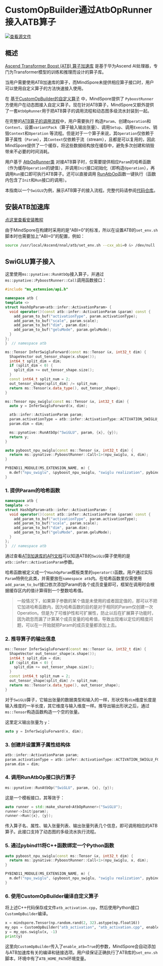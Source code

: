 # CustomOpBuilder通过AtbOpRunner接入ATB算子

[![查看源文件](https://mindspore-website.obs.cn-north-4.myhuaweicloud.com/website-images/master/resource/_static/logo_source.svg)](https://gitee.com/mindspore/docs/blob/master/tutorials/source_zh_cn/custom_program/operation/op_customopbuilder_atb.md)

## 概述

[Ascend Transformer Boost (ATB) 算子加速库](https://www.hiascend.com/document/detail/zh/canncommercial/81RC1/developmentguide/acce/ascendtb/ascendtb_0001.html) 是基于华为Ascend AI处理器，专门为Transformer模型的训练和推理而设计的算子库。

当用户需要使用ATB加速库的算子，而MindSpore未提供相应算子接口时，用户可以使用自定义算子的方法快速接入使用。

在 [基于CustomOpBuilder的自定义算子](https://www.mindspore.cn/tutorials/zh-CN/master/custom_program/operation/op_customopbuilder.html) 中，MindSpore提供了 `PyboostRunner` 方便用户在动态图接入自定义算子。现在针对ATB算子，MindSpore又额外提供了一套`AtbOpRunner`用于把ATB算子的调用流程和动态图多级流水封装到一起。

在完整的[ATB算子的调用流程](https://www.hiascend.com/document/detail/zh/canncommercial/81RC1/developmentguide/acce/ascendtb/ascendtb_0037.html)中，用户需要执行 构造`Param`、创建`Operation`和`Context`、设置`variantPack`（算子输入输出张量）、调用`Setup`、调用`Execute`、销毁`Context`和`Operation` 等流程。但是对于一个算子来说，其`Operation`仅依赖于算子属性（`Param`），其`Context`仅依赖于流（stream），且都是可以复用的，因此MindSpore提供了一个缓存，将这些数据结构放在缓存中，避免多次创建和销毁带来不必要的时间消耗。

用户基于 [AtbOpRunner类](https://www.mindspore.cn/tutorials/zh-CN/master/custom_program/operation/cpp_api_for_custom_ops.html#class-atboprunner) 对接ATB算子时，仅需要提供相应`Param`的哈希函数（作为缓存`Operation`的键值），并调用`Init`接口初始化（即构造`Operation`），再调用`Run`接口即可执行ATB算子。还可以直接调用 [RunAtbOp](https://www.mindspore.cn/tutorials/zh-CN/master/custom_program/operation/cpp_api_for_custom_ops.html#function-runatbop)函数一键执行（函数内包含了`Init`和`Run`接口的调用）。

本指南以一个`SwiGLU`为例，展示ATB算子的接入流程。完整代码请参阅[代码仓库](https://gitee.com/mindspore/mindspore/blob/master/tests/st/graph_kernel/custom/jit_test_files/atb_swiglu.cpp)。

## 安装ATB加速库

[点这里查看安装教程](https://www.hiascend.com/document/detail/zh/canncommercial/81RC1/developmentguide/acce/ascendtb/ascendtb_0034.html)

由于MindSpore在构建时采用的是“ABI=0”的标准，所以在设置ATB的`set_env.sh`脚本时也需要加上“ABI=0”的配置，例如：

```sh
source /usr/local/Ascend/nnal/atb/set_env.sh --cxx_abi=0 &> /dev/null
```

## SwiGLU算子接入

这里使用`ms::pynative::RunAtbOp`接入算子，并通过`ms::pynative::PyboostRunner::Call`调用函数接口：

```cpp
#include "ms_extension/api.h"

namespace atb {
template <>
struct HashOpParam<atb::infer::ActivationParam> {
  void operator()(const atb::infer::ActivationParam &param) const {
    add_param_to_buf("activationType", param.activationType);
    add_param_to_buf("scale", param.scale);
    add_param_to_buf("dim", param.dim);
    add_param_to_buf("geluMode", param.geluMode);
  }
};
}  // namespace atb

ms::Tensor InferSwigluForward(const ms::Tensor &x, int32_t dim) {
  ShapeVector out_tensor_shape(x.shape());
  int64_t split_dim = dim;
  if (split_dim < 0) {
    split_dim += out_tensor_shape.size();
  }
  const int64_t split_num = 2;
  out_tensor_shape[split_dim] /= split_num;
  return ms::Tensor(x.data_type(), out_tensor_shape);
}

ms::Tensor npu_swiglu(const ms::Tensor &x, int32_t dim) {
  auto y = InferSwigluForward(x, dim);

  atb::infer::ActivationParam param;
  param.activationType = atb::infer::ActivationType::ACTIVATION_SWIGLU_FORWARD;
  param.dim = dim;

  ms::pynative::RunAtbOp("SwiGLU", param, {x}, {y});
  return y;
}

auto pyboost_npu_swiglu(const ms::Tensor &x, int32_t dim) {
  return ms::pynative::PyboostRunner::Call<1>(npu_swiglu, x, dim);
}

PYBIND11_MODULE(MS_EXTENSION_NAME, m) {
  m.def("npu_swiglu", &pyboost_npu_swiglu, "swiglu realization", pybind11::arg("x"), pybind11::arg("dim") = -1);
}
```

### 1. 提供Param的哈希函数

```cpp
namespace atb {
template <>
struct HashOpParam<atb::infer::ActivationParam> {
  void operator()(const atb::infer::ActivationParam &param) const {
    add_param_to_buf("activationType", param.activationType);
    add_param_to_buf("scale", param.scale);
    add_param_to_buf("dim", param.dim);
    add_param_to_buf("geluMode", param.geluMode);
  }
};
}  // namespace atb
```

通过查看[ATB加速库的API文档](https://www.hiascend.com/document/detail/zh/canncommercial/81RC1/apiref/ascendtbapi/ascendtb_01_0005.html)可以知道ATB的`SwiGLU`算子使用的是`atb::infer::ActivationParam`参数。

哈希函数被定义成一个`HashOpParam`模板类里的`operator()`函数。用户通过实际`Param`特例化此类，并需要放在`namespace atb`内。在哈希函数里仅需使用`add_param_to_buf`接口依次添加Param的各个成员变量即可，框架在调用时会根据缓存区内的值计算得到一个整数哈希值。

> 一般情况下，如果算子参数的某个值是未使用的或者固定值的，那可以不把它加进哈希函数内，因为哈希函数的目的是对于相同的Param仅创建一次Operation。但是为了可维护性和可扩展性，防止以后在扩展算子功能时，因为疏忽而漏了计算某个成员变量的哈希值，导致出现难以定位的精度问题，可以在一开始就把Param的成员变量都添加上去。

### 2. 推导算子的输出信息

```cpp
ms::Tensor InferSwigluForward(const ms::Tensor &x, int32_t dim) {
  ShapeVector out_tensor_shape(x.shape());
  int64_t split_dim = dim;
  if (split_dim < 0) {
    split_dim += out_tensor_shape.size();
  }
  const int64_t split_num = 2;
  out_tensor_shape[split_dim] /= split_num;
  return ms::Tensor(x.data_type(), out_tensor_shape);
}
```

对于`SwiGLU`算子，它输出张量的数据类型和输入的一样，形状仅有`dim`维度长度是输入维度的一半长度，其它维度与输入维度一样。推导出输出形状之后，通过`ms::Tensor`构造函数构造一个空的张量。

这里定义输出张量为 `y`：

```cpp
auto y = InferSwigluForward(x, dim);
```

### 3. 创建并设置算子属性结构体

```cpp
atb::infer::ActivationParam param;
param.activationType = atb::infer::ActivationType::ACTIVATION_SWIGLU_FORWARD;
param.dim = dim;
```

### 4. 调用RunAtbOp接口执行算子

```cpp
ms::pynative::RunAtbOp("SwiGLU", param, {x}, {y});
```

这是一个模板接口，其等效于：

```cpp
auto runner = std::make_shared<AtbOpRunner>("SwiGLU");
runner->Init(param);
runner->Run({x}, {y});
```

传入算子名、属性、输入张量列表、输出张量列表几个信息，即可调用相应的ATB算子。此接口支持了动态图的多级流水执行流程。

### 5. 通过pybind11将C++函数绑定一个Python函数

```cpp
auto pyboost_npu_swiglu(const ms::Tensor &x, int32_t dim) {
  return ms::pynative::PyboostRunner::Call<1>(npu_swiglu, x, dim);
}

PYBIND11_MODULE(MS_EXTENSION_NAME, m) {
  m.def("npu_swiglu", &pyboost_npu_swiglu, "swiglu realization", pybind11::arg("x"), pybind11::arg("dim") = -1);
}
```

### 6. 使用CustomOpBuilder编译自定义算子

将上述C++代码保存成文件`atb_activation.cpp`，然后使用Python接口`CustomOpBuilder`编译。

```python
x = mindspore.Tensor(np.random.rand(2, 32).astype(np.float16))
my_ops = CustomOpBuilder("atb_activation", "atb_activation.cpp", enable_atb=True).load()
y = my_ops.swiglu(x, -1)
print(y)
```

这里向`CustomOpBuilder`传入了`enable_atb=True`的参数，MindSpore会自动添加与ATB加速库有关的编译和链接选项。用户续保证正确执行了ATB库的`set_env.sh`脚本，环境中有了`ATB_HOME_PATH`环境变量。
